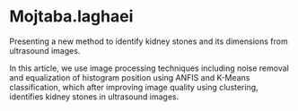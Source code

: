 # Mojtaba.laghaei
Presenting a new method to identify kidney stones and its dimensions from ultrasound images.

In this article, we use image processing techniques including noise removal and equalization of histogram position using ANFIS and K-Means classification, which after improving image quality using clustering, identifies kidney stones in ultrasound images.
